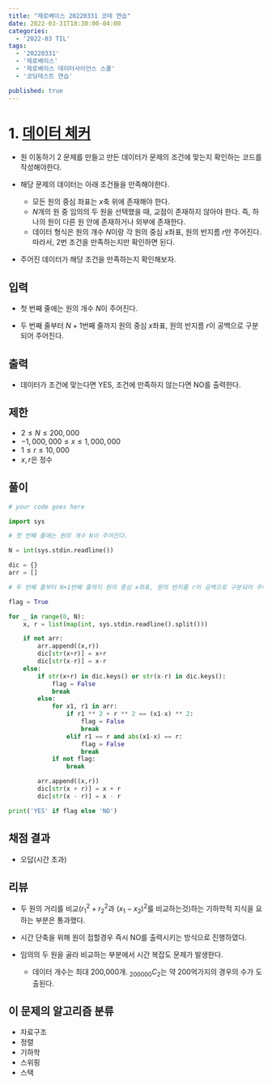 ```yaml
---
title: "제로베이스 20220331 코테 연습"
date: 2022-03-31T18:30:00-04:00
categories:
  - '2022-03 TIL'
tags:
  - '20220331'
  - '제로베이스'
  - '제로베이스 데이터사이언스 스쿨'
  - '코딩테스트 연습'

published: true
---
```


# 1. [데이터 체커](https://www.acmicpc.net/problem/22942)

* 원 이동하기 2 문제를 만들고 만든 데이터가 문제의 조건에 맞는지 확인하는 코드를 작성해야한다.

* 해당 문제의 데이터는 아래 조건들을 만족해야한다.

  * 모든 원의 중심 좌표는 $x$축 위에 존재해야 한다.
  * $N$개의 원 중 임의의 두 원을 선택했을 때, 교점이 존재하지 않아야 한다. 즉, 하나의 원이 다른 원 안에 존재하거나 외부에 존재한다.
  * 데이터 형식은 원의 개수 $N$이랑 각 원의 중심 $x$좌표, 원의 반지름 $r$만 주어진다. 따라서, 2번 조건을 만족하는지만 확인하면 된다.

* 주어진 데이터가 해당 조건을 만족하는지 확인해보자.

## 입력

* 첫 번째 줄에는 원의 개수 $N$이 주어진다.

* 두 번째 줄부터 $N+1$번째 줄까지 원의 중심 $x$좌표, 원의 반지름 $r$이 공백으로 구분되어 주어진다.

## 출력

* 데이터가 조건에 맞는다면 YES, 조건에 만족하지 않는다면 NO를 출력한다.

## 제한

*  $2 ≤ N ≤ 200,000$ 
*  $-1,000,000 ≤ x ≤ 1,000,000$ 
*  $1 ≤ r ≤ 10,000$ 
*  $x, r$은 정수

## 풀이

```py
# your code goes here

import sys

# 첫 번째 줄에는 원의 개수 N이 주어진다.

N = int(sys.stdin.readline())

dic = {}
arr = []

# 두 번째 줄부터 N+1번째 줄까지 원의 중심 x좌표, 원의 반지름 r이 공백으로 구분되어 주어진다.

flag = True

for _ in range(0, N):
    x, r = list(map(int, sys.stdin.readline().split()))

    if not arr:
        arr.append((x,r))
        dic[str(x+r)] = x+r
        dic[str(x-r)] = x-r
    else:
        if str(x+r) in dic.keys() or str(x-r) in dic.keys():
            flag = False
            break
        else:
            for x1, r1 in arr:
                if r1 ** 2 + r ** 2 == (x1-x) ** 2:
                    flag = False
                    break
                elif r1 == r and abs(x1-x) == r:
                    flag = False
                    break
            if not flag:
                break

        arr.append((x,r))
        dic[str(x + r)] = x + r
        dic[str(x - r)] = x - r

print('YES' if flag else 'NO')
```

## 채점 결과

* 오답(시간 초과)

## 리뷰

* 두 원의 거리를 비교($r_1^2 + r_2^2$과 $(x_1-x_2)^2$를 비교하는것)하는 기하학적 지식을 요하는 부분은 통과했다.

* 시간 단축을 위해 원이 접할경우 즉시 NO를 출력시키는 방식으로 진행하였다.

* 임의의 두 원을 골라 비교하는 부분에서 시간 복잡도 문제가 발생한다.
  * 데이터 개수는 최대 200,000개. $_{200000}C_2$는 약 200억가지의 경우의 수가 도출된다.

## 이 문제의 알고리즘 분류

* 자료구조
* 정렬
* 기하학
* 스위핑
* 스택